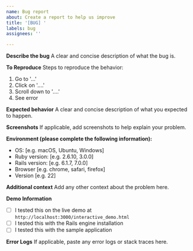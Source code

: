 ```yaml
---
name: Bug report
about: Create a report to help us improve
title: '[BUG] '
labels: bug
assignees: ''

---
```


**Describe the bug**
A clear and concise description of what the bug is.

**To Reproduce**
Steps to reproduce the behavior:
1. Go to '...'
2. Click on '....'
3. Scroll down to '....'
4. See error

**Expected behavior**
A clear and concise description of what you expected to happen.

**Screenshots**
If applicable, add screenshots to help explain your problem.

**Environment (please complete the following information):**
 - OS: [e.g. macOS, Ubuntu, Windows]
 - Ruby version: [e.g. 2.6.10, 3.0.0]
 - Rails version: [e.g. 6.1.7, 7.0.0]
 - Browser [e.g. chrome, safari, firefox]
 - Version [e.g. 22]

**Additional context**
Add any other context about the problem here.

**Demo Information**
- [ ] I tested this on the live demo at `http://localhost:3000/interactive_demo.html`
- [ ] I tested this with the Rails engine installation
- [ ] I tested this with the sample application

**Error Logs**
If applicable, paste any error logs or stack traces here.
